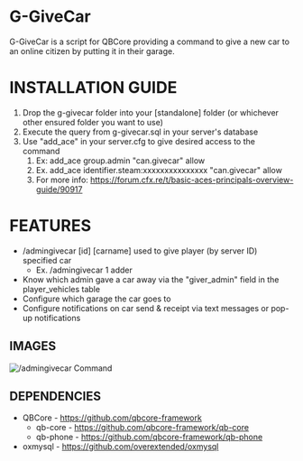 # G-GiveCar

G-GiveCar is a script for QBCore providing a command to give a new car to an online citizen by putting it in their garage.

<h1>INSTALLATION GUIDE</h1>

1. Drop the g-givecar folder into your [standalone] folder (or whichever other ensured folder you want to use)
2. Execute the query from g-givecar.sql in your server's database
3. Use "add_ace" in your server.cfg to give desired access to the command
    1. Ex: add_ace group.admin "can.givecar" allow
    2. Ex. add_ace identifier.steam:xxxxxxxxxxxxxxx "can.givecar" allow
    3. For more info: https://forum.cfx.re/t/basic-aces-principals-overview-guide/90917


<h1>FEATURES</h1>

- /admingivecar [id] [carname] used to give player (by server ID) specified car
    - Ex. /admingivecar 1 adder
- Know which admin gave a car away via the "giver_admin" field in the player_vehicles table
- Configure which garage the car goes to
- Configure notifications on car send & receipt via text messages or pop-up notifications

**IMAGES**
-----
![/admingivecar Command](https://i.ibb.co/CwVGVjt/admingivecarcommand.png)

**DEPENDENCIES**
-----
- QBCore - https://github.com/qbcore-framework
    - qb-core - https://github.com/qbcore-framework/qb-core
    - qb-phone - https://github.com/qbcore-framework/qb-phone
- oxmysql - https://github.com/overextended/oxmysql